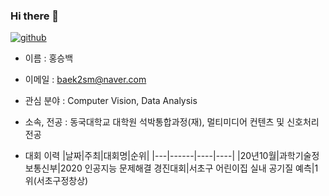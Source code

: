 ### Hi there 👋
[![github](http://img.shields.io/badge/-Tech%20blog-black?style=flat-square&logo=github&link=https://github.com/jeongmyeong)](https://github.com/baek2sm) 

- 이름 : 홍승백
- 이메일 : baek2sm@naver.com
- 관심 분야 : Computer Vision, Data Analysis
- 소속, 전공 : 동국대학교 대학원 석박통합과정(재), 멀티미디어 컨텐츠 및 신호처리 전공

- 대회 이력
  |날짜|주최|대회명|순위|
  |---|------|----|----|
  |20년10월|과학기술정보통신부|2020 인공지능 문제해결 경진대회|서초구 어린이집 실내 공기질 예측|1위(서초구정창상)




<!--
**baek2sm/baek2sm** is a ✨ _special_ ✨ repository because its `README.md` (this file) appears on your GitHub profile.

Here are some ideas to get you started:

- 🔭 I’m currently working on ...
- 🌱 I’m currently learning ...
- 👯 I’m looking to collaborate on ...
- 🤔 I’m looking for help with ...
- 💬 Ask me about ...
- 📫 How to reach me: ...
- 😄 Pronouns: ...
- ⚡ Fun fact: ...
-->
